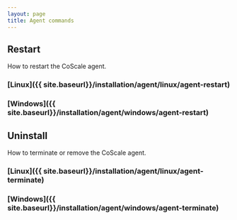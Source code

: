 ```yaml
---
layout: page
title: Agent commands
---
```


## Restart
How to restart the CoScale agent.

### [Linux]({{ site.baseurl}}/installation/agent/linux/agent-restart)

### [Windows]({{ site.baseurl}}/installation/agent/windows/agent-restart)

## Uninstall
How to terminate or remove the CoScale agent.

### [Linux]({{ site.baseurl}}/installation/agent/linux/agent-terminate)

### [Windows]({{ site.baseurl}}/installation/agent/windows/agent-terminate)
